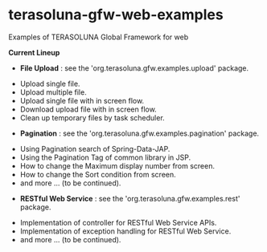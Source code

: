 terasoluna-gfw-web-examples
===========================

Examples of TERASOLUNA Global Framework for web

**Current Lineup**

* **File Upload** : see the 'org.terasoluna.gfw.examples.upload' package.
 - Upload single file.
 - Upload multiple file.
 - Upload single file with in screen flow.
 - Download upload file with in screen flow.
 - Clean up temporary files by task scheduler.

* **Pagination** : see the 'org.terasoluna.gfw.examples.pagination' package.
 - Using Pagination search of Spring-Data-JAP.
 - Using the Pagination Tag of common library in JSP.
 - How to change the Maximum display number from screen.
 - How to change the Sort condition from screen.
 - and more ... (to be continued). 
 
* **RESTful Web Service** : see the 'org.terasoluna.gfw.examples.rest' package.
 - Implementation of controller for RESTful Web Service APIs.
 - Implementation of exception handling for RESTful Web Service.
 - and more ... (to be continued). 
